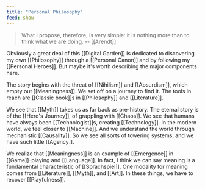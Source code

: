 ```yaml
---
title: "Personal Philosophy"
feed: show
---
```


> What I propose, therefore, is very simple: it is nothing more than to think what we are doing. -- [[Arendt]]

Obviously a great deal of this [[Digital Garden]] is dedicated to discovering my own [[Philosophy]] through a [[Personal Canon]] and by following my [[Personal Heroes]]. But maybe it's worth describing the major components here.

The story begins with the threat of [[Nihilism]] and [[Absurdism]], which empty out [[Meaningness]]. We set off on a journey to find it. The tools in reach are [[Classic book]]s in [[Philosophy]] and [[Literature]]. 

We see that [[Myth]] takes us as far back as pre-history. The eternal story is of the [[Hero's Journey]], of grappling with [[Chaos]]. We see that humans have always been [[Technologist]]s, creating [[Technology]]. In the modern world, we feel closer to [[Machine]]. And we understand the world through mechanistic [[Causality]]. So we see all sorts of towering systems, and we have such little [[Agency]].

We realize that [[Meaningness]] is an example of [[Emergence]] in [[Game]]-playing and [[Language]]. In fact, I think we can say meaning is a fundamental characteristic of [[Sprachspiel]]. One modality for meaning comes from [[Literature]], [[Myth]], and [[Art]]. In these things, we have to recover [[Playfulness]]. 
